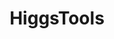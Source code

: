 ---
layout: event
categories: eventolocale
title:  "HiggsTools"
CL: Torino
locandina: /img/eventilocali/2017-HiggsTO/locandina.jpg
gallery:
report:
facebook: 
link: 
---